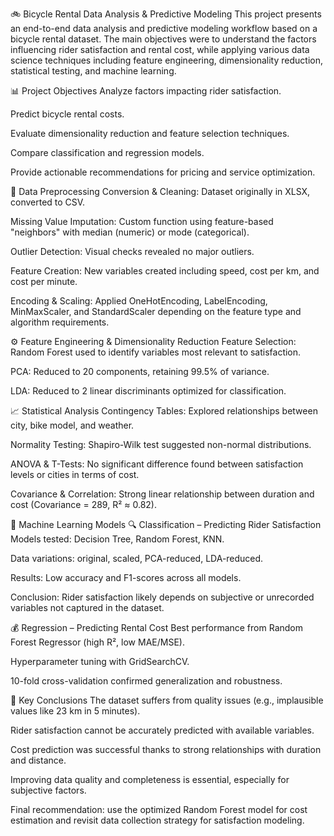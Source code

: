 🚲 Bicycle Rental Data Analysis & Predictive Modeling
This project presents an end-to-end data analysis and predictive modeling workflow based on a bicycle rental dataset. The main objectives were to understand the factors influencing rider satisfaction and rental cost, while applying various data science techniques including feature engineering, dimensionality reduction, statistical testing, and machine learning.

📊 Project Objectives
Analyze factors impacting rider satisfaction.

Predict bicycle rental costs.

Evaluate dimensionality reduction and feature selection techniques.

Compare classification and regression models.

Provide actionable recommendations for pricing and service optimization.

🧹 Data Preprocessing
Conversion & Cleaning: Dataset originally in XLSX, converted to CSV.

Missing Value Imputation: Custom function using feature-based "neighbors" with median (numeric) or mode (categorical).

Outlier Detection: Visual checks revealed no major outliers.

Feature Creation: New variables created including speed, cost per km, and cost per minute.

Encoding & Scaling: Applied OneHotEncoding, LabelEncoding, MinMaxScaler, and StandardScaler depending on the feature type and algorithm requirements.

⚙️ Feature Engineering & Dimensionality Reduction
Feature Selection: Random Forest used to identify variables most relevant to satisfaction.

PCA: Reduced to 20 components, retaining 99.5% of variance.

LDA: Reduced to 2 linear discriminants optimized for classification.

📈 Statistical Analysis
Contingency Tables: Explored relationships between city, bike model, and weather.

Normality Testing: Shapiro-Wilk test suggested non-normal distributions.

ANOVA & T-Tests: No significant difference found between satisfaction levels or cities in terms of cost.

Covariance & Correlation: Strong linear relationship between duration and cost (Covariance = 289, R² ≈ 0.82).

🤖 Machine Learning Models
🔍 Classification – Predicting Rider Satisfaction
Models tested: Decision Tree, Random Forest, KNN.

Data variations: original, scaled, PCA-reduced, LDA-reduced.

Results: Low accuracy and F1-scores across all models.

Conclusion: Rider satisfaction likely depends on subjective or unrecorded variables not captured in the dataset.

💰 Regression – Predicting Rental Cost
Best performance from Random Forest Regressor (high R², low MAE/MSE).

Hyperparameter tuning with GridSearchCV.

10-fold cross-validation confirmed generalization and robustness.

🧩 Key Conclusions
The dataset suffers from quality issues (e.g., implausible values like 23 km in 5 minutes).

Rider satisfaction cannot be accurately predicted with available variables.

Cost prediction was successful thanks to strong relationships with duration and distance.

Improving data quality and completeness is essential, especially for subjective factors.

Final recommendation: use the optimized Random Forest model for cost estimation and revisit data collection strategy for satisfaction modeling.
